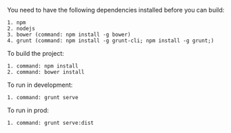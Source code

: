 You need to have the following dependencies installed before you can build:
	
	1. npm
	2. nodejs
	3. bower (command: npm install -g bower)
	4. grunt (command: npm install -g grunt-cli; npm install -g grunt;)

To build the project:

	1. command: npm install
	2. command: bower install

To run in development:
	
	1. command: grunt serve

To run in prod:
	
	1. command: grunt serve:dist

